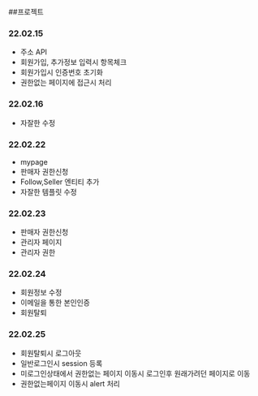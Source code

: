 ##프로젝트
### 22.02.15
- 주소 API
- 회원가입, 추가정보 입력시 항목체크
- 회원가입시 인증번호 초기화
- 권한없는 페이지에 접근시 처리

### 22.02.16
- 자잘한 수정

### 22.02.22
- mypage
- 판매자 권한신청
- Follow,Seller 엔티티 추가
- 자잘한 템플릿 수정

### 22.02.23
- 판매자 권한신청
- 관리자 페이지
- 관리자 권한

### 22.02.24
- 회원정보 수정 
- 이메일을 통한 본인인증
- 회원탈퇴

### 22.02.25
- 회원탈퇴시 로그아웃
- 일반로그인시 session 등록
- 미로그인상태에서 권한없는 페이지 이동시 로그인후 원래가려던 페이지로 이동
- 권한없는페이지 이동시 alert 처리

